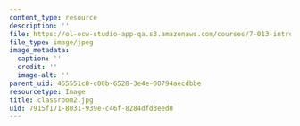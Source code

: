 ```yaml
---
content_type: resource
description: ''
file: https://ol-ocw-studio-app-qa.s3.amazonaws.com/courses/7-013-introductory-biology-spring-2018/7915f1718031939ec46f8284dfd3eed0_classroom2.jpg
file_type: image/jpeg
image_metadata:
  caption: ''
  credit: ''
  image-alt: ''
parent_uid: 465551c8-c00b-6528-3e4e-00794aecdbbe
resourcetype: Image
title: classroom2.jpg
uid: 7915f171-8031-939e-c46f-8284dfd3eed0
---
```

